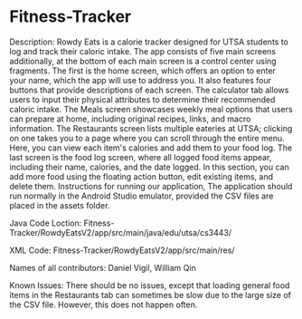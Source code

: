 # Fitness-Tracker

Description:
    Rowdy Eats is a calorie tracker designed for UTSA students to log and track their caloric intake.
The app consists of five main screens additionally, at the bottom of each main screen is a control 
center using fragments. The first is the home screen, which offers an option to enter
your name, which the app will use to address you. It also features four buttons that provide
descriptions of each screen. The calculator tab allows users to input their physical attributes to
determine their recommended caloric intake. The Meals screen showcases weekly meal options
that users can prepare at home, including original recipes, links, and macro information. The
Restaurants screen lists multiple eateries at UTSA; clicking on one takes you to a page where you
can scroll through the entire menu. Here, you can view each item's calories and add them to your
food log. The last screen is the food log screen, where all logged food items appear, including their
name, calories, and the date logged. In this section, you can add more food using the floating
action button, edit existing items, and delete them. Instructions for running our application, 
The application should run normally in the Android Studio emulator, provided the CSV files are placed in 
the assets folder.

Java Code Loction: Fitness-Tracker/RowdyEatsV2/app/src/main/java/edu/utsa/cs3443/

XML Code: Fitness-Tracker/RowdyEatsV2/app/src/main/res/

Names of all contributors: Daniel Vigil, William Qin



Known Issues:
    There should be no issues, except that loading general food items in the Restaurants tab can sometimes be slow due to 
the large size of the CSV file. However, this does not happen often.
